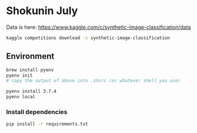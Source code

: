 # Shokunin July

Data is here: https://www.kaggle.com/c/synthetic-image-classification/data

```sh
kaggle competitions download -c synthetic-image-classification
```

## Environment 

```sh
brew install pyenv
pyenv init
# copy the output of above into .zhsrc (or whatever shell you use)

pyenv install 3.7.4
pyenv local
```

### Install dependencies

```sh
pip install -r requirements.txt
```

